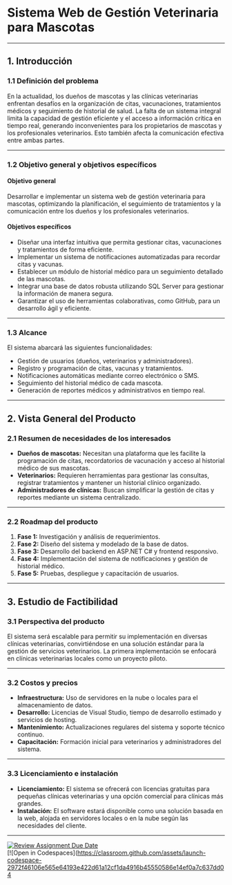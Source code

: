 # **Sistema Web de Gestión Veterinaria para Mascotas**

---

## **1. Introducción**

### **1.1 Definición del problema**  
En la actualidad, los dueños de mascotas y las clínicas veterinarias enfrentan desafíos en la organización de citas, vacunaciones, tratamientos médicos y seguimiento de historial de salud. La falta de un sistema integral limita la capacidad de gestión eficiente y el acceso a información crítica en tiempo real, generando inconvenientes para los propietarios de mascotas y los profesionales veterinarios. Esto también afecta la comunicación efectiva entre ambas partes.

---

### **1.2 Objetivo general y objetivos específicos**

#### **Objetivo general**  
Desarrollar e implementar un sistema web de gestión veterinaria para mascotas, optimizando la planificación, el seguimiento de tratamientos y la comunicación entre los dueños y los profesionales veterinarios.

#### **Objetivos específicos**  
- Diseñar una interfaz intuitiva que permita gestionar citas, vacunaciones y tratamientos de forma eficiente.  
- Implementar un sistema de notificaciones automatizadas para recordar citas y vacunas.  
- Establecer un módulo de historial médico para un seguimiento detallado de las mascotas.  
- Integrar una base de datos robusta utilizando SQL Server para gestionar la información de manera segura.  
- Garantizar el uso de herramientas colaborativas, como GitHub, para un desarrollo ágil y eficiente.  

---

### **1.3 Alcance**  
El sistema abarcará las siguientes funcionalidades:  
- Gestión de usuarios (dueños, veterinarios y administradores).  
- Registro y programación de citas, vacunas y tratamientos.  
- Notificaciones automáticas mediante correo electrónico o SMS.  
- Seguimiento del historial médico de cada mascota.  
- Generación de reportes médicos y administrativos en tiempo real.  

---

## **2. Vista General del Producto**

### **2.1 Resumen de necesidades de los interesados**  
- **Dueños de mascotas:** Necesitan una plataforma que les facilite la programación de citas, recordatorios de vacunación y acceso al historial médico de sus mascotas.  
- **Veterinarios:** Requieren herramientas para gestionar las consultas, registrar tratamientos y mantener un historial clínico organizado.  
- **Administradores de clínicas:** Buscan simplificar la gestión de citas y reportes mediante un sistema centralizado.  

---

### **2.2 Roadmap del producto**  
1. **Fase 1:** Investigación y análisis de requerimientos.  
2. **Fase 2:** Diseño del sistema y modelado de la base de datos.  
3. **Fase 3:** Desarrollo del backend en ASP.NET C# y frontend responsivo.  
4. **Fase 4:** Implementación del sistema de notificaciones y gestión de historial médico.  
5. **Fase 5:** Pruebas, despliegue y capacitación de usuarios.  

---

## **3. Estudio de Factibilidad**

### **3.1 Perspectiva del producto**  
El sistema será escalable para permitir su implementación en diversas clínicas veterinarias, convirtiéndose en una solución estándar para la gestión de servicios veterinarios. La primera implementación se enfocará en clínicas veterinarias locales como un proyecto piloto.

---

### **3.2 Costos y precios**  
- **Infraestructura:** Uso de servidores en la nube o locales para el almacenamiento de datos.  
- **Desarrollo:** Licencias de Visual Studio, tiempo de desarrollo estimado y servicios de hosting.  
- **Mantenimiento:** Actualizaciones regulares del sistema y soporte técnico continuo.  
- **Capacitación:** Formación inicial para veterinarios y administradores del sistema.  

---

### **3.3 Licenciamiento e instalación**  
- **Licenciamiento:** El sistema se ofrecerá con licencias gratuitas para pequeñas clínicas veterinarias y una opción comercial para clínicas más grandes.  
- **Instalación:** El software estará disponible como una solución basada en la web, alojada en servidores locales o en la nube según las necesidades del cliente.  

---

[![Review Assignment Due Date](https://classroom.github.com/assets/deadline-readme-button-22041afd0340ce965d47ae6ef1cefeee28c7c493a6346c4f15d667ab976d596c.svg)](https://classroom.github.com/a/LkahOtWs)  
[![Open in Codespaces](https://classroom.github.com/assets/launch-codespace-2972f46106e565e64193e422d61a12cf1da4916b45550586e14ef0a7c637dd04
